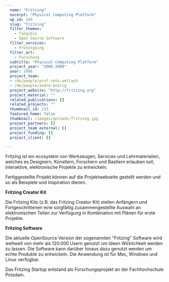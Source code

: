 ```yaml
---
  name: "Fritzing"
  excerpt: "Physical Computing Platform"
  wp_id: 189
  slug: "fritzing"
  filter_themen: 
    - Tangible
    - Open Source Software
  filter_services:
    - Prototyping
  filter_art: 
    - Forschung
  subtitle: "Physical Computing Platform"
  project_year: "2006-2009"
  year: 2006
  project_team:
  - /de/people/prof-reto-wettach
  - /de/people/andre-knorig
  project_website: "http://fritzing.org"
  project_material: ""
  related_publications: []
  related_projects: ""
  thumbnail_id: 233
  featured_home: false
  thumbnail: /images/uploads/fritzing.jpg
  project_partners: []
  project_team_external: []
  project_funding: []
  project_client: []

---
```

Fritzing ist ein ecosystem von Werkzeugen, Services und Lehrmaterialien, welches es Designern, Künstlern, Forschern und Bastlern erlauben soll, interaktive, elektronische Projekte zu entwickeln.

Fertiggestellte Projekt können auf die Projektwebseite gestellt werden und so als Beispiele und Inspiration dienen.

<strong>Fritzing Creator Kit</strong>

Die Fritzing Kits (z.B. das Fritzing Creator Kit) stellen Anfängern und Fortgeschrittenen eine sorgfältig zusammengestellte Auswahl an elektronischen Teilen zur Verfügung in Kombination mit Plänen für erste Projekte.

<strong>Fritzing Software</strong>

Die aktuelle OpenSource Version der sogenannten "Fritzing" Software wird weltweit von mehr als 120.000 Usern genutzt um Ideen Wirklichkeit werden zu lassen. Die Software kann darüber hinaus dazu genutzt werden um echte Produkte zu entwickeln. Die Anwendung ist für Mac, Windows und Linux verfügbar.

Das Fritzing Startup entstand als Forschungsprojekt an der Fachhochschule Potsdam.